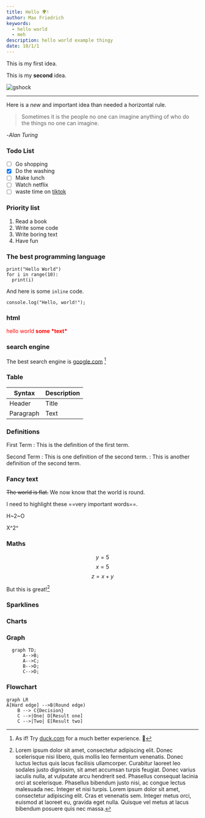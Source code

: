 ```yaml
---
title: Hello 🌍!
author: Max Friedrich
keywords:
  - hello world
  - meh
description: hello world example thingy
date: 10/1/1
---
```


This is my first idea.

This is my **second** idea.

![gshock](/imgs/gshock.webp)

---

Here is a *new* and important idea than needed a horizontal rule.

> Sometimes it is the people no one can imagine anything of who do the things no one can imagine.

-*Alan Turing*

### Todo List

- [ ] Go shopping
- [x] Do the washing
- [ ] Make lunch
- [ ] Watch netflix
- [ ] waste time on [tiktok](https://tiktock.com)

### Priority list

1. Read a book
2. Write some code
3. Write boring text
4. Have fun

### The best programming language

```language-python
print("Hello World")
for i in range(10):
  print(i)
```

And here is some `inline` code.


<pre><code class="language-javascript">console.log("Hello, world!");</code></pre>

### html

<div style="color:red;">
hello world <b>some *text*</b>
</div>

### search engine

The best search engine is [google.com](google.com) [^1]

[^1]: As if! Try [duck.com](duck.com) for a much better experience. 🤦

### Table

| Syntax      | Description |
| ----------- | ----------- |
| Header      | Title       |
| Paragraph   | Text        |

### Definitions

First Term
: This is the definition of the first term.

Second Term
: This is one definition of the second term.
: This is another definition of the second term.

### Fancy text

~~The world is flat.~~ We now know that the world is round.

I need to highlight these ==very important words==.

H~2~O

X^2^

### Maths

$$y=5$$
$$x = 5$$
$$z = x+y$$

But this is great![^mathNote]

[^mathNote]: Lorem ipsum dolor sit amet, consectetur adipiscing elit. Donec scelerisque nisi libero, quis mollis leo fermentum venenatis. Donec luctus lectus quis lacus facilisis ullamcorper. Curabitur laoreet leo sodales justo dignissim, sit amet accumsan turpis feugiat. Donec varius iaculis nulla, at vulputate arcu hendrerit sed. Phasellus consequat lacinia orci at scelerisque. Phasellus bibendum justo nisi, ac congue lectus malesuada nec. Integer et nisi turpis. Lorem ipsum dolor sit amet, consectetur adipiscing elit. Cras et venenatis sem. Integer metus orci, euismod at laoreet eu, gravida eget nulla. Quisque vel metus at lacus bibendum posuere quis nec massa. 


### Sparklines

### Charts

### Graph

```mermaid
  graph TD;
      A-->B;
      A-->C;
      B-->D;
      C-->D;
```

### Flowchart

```mermaid
graph LR
A[Hard edge] -->B(Round edge)
    B --> C{Decision}
    C -->|One| D[Result one]
    C -->|Two| E[Result two]
```

